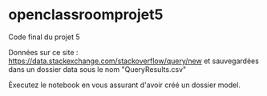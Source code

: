 # openclassroomprojet5
Code final du projet 5

Données sur ce site : https://data.stackexchange.com/stackoverflow/query/new et sauvegardées dans un dossier data sous le nom "QueryResults.csv"

Éxecutez le notebook en vous assurant d'avoir créé un dossier model. 
